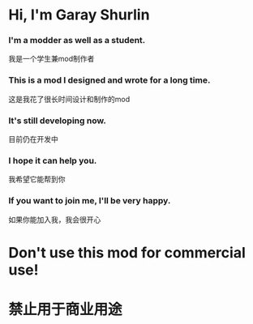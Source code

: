 # Hi, I'm Garay Shurlin

### I'm a modder as well as a student.
我是一个学生兼mod制作者
### This is a mod I designed and wrote for a long time.
这是我花了很长时间设计和制作的mod
### It's still developing now.
目前仍在开发中
### I hope it can help you.
我希望它能帮到你
### If you want to join me, I'll be very happy.
如果你能加入我，我会很开心

# Don't use this mod for commercial use!
# 禁止用于商业用途
